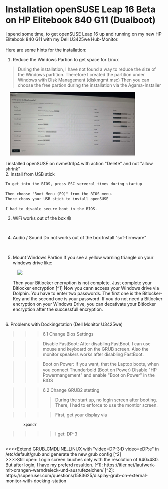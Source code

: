 # Installation openSUSE Leap 16 Beta on HP Elitebook 840 G11 (Dualboot)

I spend some time, to get openSUSE Leap 16 up and running on my new HP Elitebook 840 G11 with my Dell U3425we Hub-Monitor.
<br><br>
Here are some hints for the installation:
<br>
1. Reduce the Windows Partion to get space for Linux
> During the installation, I have not found a way to reduce the size of the Windows partition. Therefore I created the partition under Windows with Disk Management (diskmgmt.msc)
Then you can choose the free partion during the installation via the Agama-Installer    
<p>
&emsp;<img src="AgamaPartions.jpg" width="400" >
</p>
I installed openSUSE on nvme0n1p4 with action "Delete" and not "allow shrink"
<br>
2. Install from USB stick
    
    To get into the BIOS, press ESC serveral times during startup

    Then choose "Boot Menu (F9)" from the BIOS menu.
    There choos your USB stick to install openSUSE

    I had to disable secure boot in the BIOS.

3.  WiFi works out of the box :smile:
<br>

4. Audio / Sound
    Do not  works out of the box
    Install "sof-firmware"
<br>

5. Mount Windows Partion
   If you see a yellow warning triangle on your windows drive like:

   <p>
   &emsp;<img src="img/BitlockerWarnung.PNG" width="200" >
   </p>
   Then your Bitlocker encryption is not complete. Just complete your Bitlocker encryption [^1]
   Now you cann access your Windows drive via Dolphin. You have to enter two passwords. The first one is the Bitlocker-Key and the second one is your password. 
   If you do not need a Bitlocker encryption on your Windows Drive, you can decativate your Bitlocker encryption after the successfull encryption.

<br>
6. Problems with Dockingstation (Dell Monitor U3425we)

>>> 6.1 Change Bios Settings

>>> Disable FastBoot:
>>>      After disabling FastBoot, I can use mouse and keyboard on the GRUB screen.
>>>      Also the monitor speakers works after disabling FastBoot.

>>> Boot on Power:
>>> If you want, that the Laptop boots, when you connect Thunderbold (Boot on Power)
>>> Disable "HP Powermangement" and enable "Boot on Power" in the BIOS
        
>>> 6.2 Change GRUB2 stetting
>>>>During the start up, no login screen after booting. There, I had to enforce to use the montior screen.

>>>>First, get your display via
``` 
        xpandr
```  
>>>>I get: DP-3
<br>
>>>>Extend GRUB_CMDLINE_LINUX with "video=DP-3:D video=eDP:e" in /etc/default/grub and generate the new grub config [^2]
<br>
>>>>Still open: Login screen lauches only with the resolution of 640x480. But after login, I have my preferd resultion.
[^1]: https://itler.net/laufwerk-mit-orangen-warndreieck-und-ausrufezeichen/
[^2]: https://superuser.com/questions/1583625/display-grub-on-external-monitor-with-docking-station
